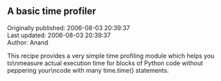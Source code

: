 ## A basic time profiler  
Originally published: 2006-08-03 20:39:37  
Last updated: 2006-08-03 20:39:37  
Author: Anand   
  
This recipe provides a very simple time profiling module which helps you to\nmeasure actual execution time for blocks of Python code without peppering your\ncode with many time.time() statements.
